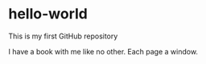 # hello-world
This is my first GitHub repository

I have a book with me like no other. Each page a window.
